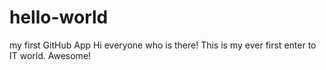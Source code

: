 # hello-world
my first GitHub App
Hi everyone who is there! This is my ever first enter to IT world. Awesome! 
